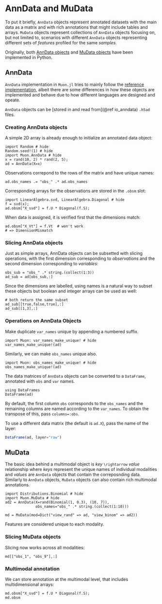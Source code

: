 # AnnData and MuData

To put it briefly, `AnnData` objects represent annotated datasets with the main data as a matrix and with rich annotations that might include tables and arrays. `MuData` objects represent collections of `AnnData` objects focusing on, but not limited to, scenarios with different `AnnData` objects representing different sets of _features_ profiled for the same _samples_.

Originally, both [AnnData objects](https://github.com/theislab/anndata) and [MuData objects](https://github.com/gtca/muon) have been implemented in Python.

## AnnData

`AnnData` implementation in `Muon.jl` tries to mainly follow the [reference implementation](https://anndata.readthedocs.io/), albeit there are some differences in how these objects are implemented and behave due to how different languages are designed and opeate.

`AnnData` objects can be [stored in and read from](@ref io_anndata) `.h5ad` files.

### Creating AnnData objects

A simple 2D array is already enough to initialize an annotated data object:

```@example 1
import Random # hide
Random.seed!(1) # hide
import Muon.AnnData # hide
x = rand(10, 2) * rand(2, 5);
ad = AnnData(X=x)
```

Observations correpond to the rows of the matrix and have unique names:

```@example 1
ad.obs_names .= "obs_" .* ad.obs_names
```

Corresponding arrays for the observations are stored in the `.obsm` slot:

```@example 1
import LinearAlgebra.svd, LinearAlgebra.Diagonal # hide
f = svd(x);
ad.obsm["X_svd"] = f.U * Diagonal(f.S);
```

When data is assigned, it is verified first that the dimensions match:

```@raw julia
ad.obsm["X_Vt"] = f.Vt  # won't work
# => DimensionMismatch
```

### Slicing AnnData objects

Just as simple arrays, AnnData objects can be subsetted with slicing operations, with the first dimension corresponding to _observations_ and the second dimension corresponding to _variables_:

```@example 1
obs_sub = "obs_" .* string.(collect(1:3))
ad_sub = ad[obs_sub,:]
```

Since the dimensions are labelled, using names is a natural way to subset these objects but boolean and integer arrays can be used as well:

```@example 1
# both return the same subset
ad_sub[[true,false,true],:]
ad_sub[[1,3],:]
```

### Operations on AnnData Objects

Make duplicate `var_names` unique by appending a numbered suffix.

```@example 1
import Muon: var_names_make_unique! # hide
var_names_make_unique!(ad)
```

Similarly, we can make `obs_names` unique also.

```@example 1
import Muon: obs_names_make_unique! # hide
obs_names_make_unique!(ad)
```

The data matrices of `AnnData` objects can be converted to a `DataFrame`, annotated with `obs` and `var` names.

```@example 1
using DataFrames
DataFrame(ad)
```

By default, the first column `obs` corresponds to the `obs_names` and the remaining columns are named according to the `var_names`. To obtain the transpose of this, pass `columns=:obs`.

To use a different data matrix (the default is `ad.X`), pass the name of the layer:

```julia
DataFrame(ad, layer="raw")
```

## MuData

The basic idea behind a multimodal object is _key_ ``\rightarrow`` _value_ relationship where _keys_ represent the unique names of individual modalities and _values_ are `AnnData` objects that contain the correposnding data. Similarly to `AnnData` objects, `MuData` objects can also contain rich multimodal annotations.

```@example 1
import Distributions.Binomial # hide
import Muon.MuData # hide
ad2 = AnnData(X=rand(Binomial(1, 0.3), (10, 7)),
              obs_names="obs_" .* string.(collect(1:10)))

md = MuData(mod=Dict("view_rand" => ad, "view_binom" => ad2))
```

Features are considered unique to each modality.

### Slicing MuData objects

Slicing now works across all modalities:

```@example 1
md[["obs_1", "obs_9"],:]
```

### Multimodal annotation

We can store annotation at the multimodal level, that includes multidimensional arrays:

```@example 1
md.obsm["X_svd"] = f.U * Diagonal(f.S);
md.obsm
```
